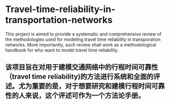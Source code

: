 # Travel-time-reliability-in-transportation-networks
This project is aimed to provide a systematic and comprehensive review of the methodologies used for modeling travel time reliability in transporation networks. More importantly, such review shall work as a methodological handbook for who want to model travel time reliability.

## 该项目旨在对用于建模交通网络中的行程时间可靠性（travel time reliability)的方法进行系统和全面的评述。尤为重要的是，对于想要研究和建模行程时间可靠性的人来说，这个评述可作为一个方法论手册。
